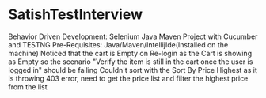 # SatishTestInterview
Behavior Driven Development:
Selenium Java Maven Project with Cucumber and TESTNG
Pre-Requisites: 
Java/Maven/IntellijIde(Installed on the machine)
Noticed that the cart is Empty on Re-login as the Cart is showing as Empty so the scenario "Verify the item is still in the cart once the user is logged in" should be failing
Couldn't sort with the Sort By Price Highest as it is throwing 403 error, need to get the price list and filter the highest price from the list
